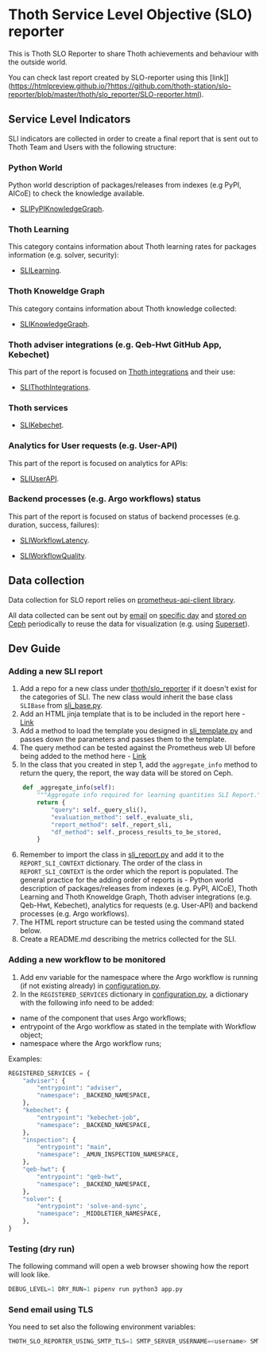 # Thoth Service Level Objective (SLO) reporter

This is Thoth SLO Reporter to share Thoth achievements and behaviour with the outside world.

You can check last report created by SLO-reporter using this [link]](https://htmlpreview.github.io/?https://github.com/thoth-station/slo-reporter/blob/master/thoth/slo_reporter/SLO-reporter.html).

## Service Level Indicators

SLI indicators are collected in order to create a final report that is sent out to Thoth Team and Users with the following structure:

### Python World

Python world description of packages/releases from indexes (e.g PyPI, AICoE) to check the knowledge available.

- [SLIPyPIKnowledgeGraph](https://github.com/thoth-station/slo-reporter/tree/master/thoth/slo_reporter/sli_python_knowledge_graph/README.md).

### Thoth Learning

This category contains information about Thoth learning rates for packages information (e.g. solver, security):

- [SLILearning](https://github.com/thoth-station/slo-reporter/tree/master/thoth/slo_reporter/sli_learning/README.md).

### Thoth Knoweldge Graph

This category contains information about Thoth knowledge collected:

- [SLIKnowledgeGraph](https://github.com/thoth-station/slo-reporter/tree/master/thoth/slo_reporter/sli_knowledge_graph/README.md).

### Thoth adviser integrations (e.g. Qeb-Hwt GitHub App, Kebechet)

This part of the report is focused on [Thoth integrations](https://github.com/thoth-station/adviser/blob/master/docs/source/integration.rst) and their use:

- [SLIThothIntegrations](https://github.com/thoth-station/slo-reporter/tree/master/thoth/slo_reporter/sli_thoth_integrations).

### Thoth services

- [SLIKebechet](https://github.com/thoth-station/slo-reporter/tree/master/thoth/slo_reporter/sli_thoth_services/README.md).

### Analytics for User requests (e.g. User-API)

This part of the report is focused on analytics for APIs:

- [SLIUserAPI](https://github.com/thoth-station/slo-reporter/tree/master/thoth/slo_reporter/sli_apis/README.md).

### Backend processes (e.g. Argo workflows) status

This part of the report is focused on status of backend processes (e.g. duration, success, failures):

- [SLIWorkflowLatency](https://github.com/thoth-station/slo-reporter/tree/master/thoth/slo_reporter/sli_backends/README.md).

- [SLIWorkflowQuality](https://github.com/thoth-station/slo-reporter/tree/master/thoth/slo_reporter/sli_backends/README.md).

## Data collection

Data collection for SLO report relies on [prometheus-api-client library](https://github.com/AICoE/prometheus-api-client-python).

All data collected can be sent out by [email](https://github.com/thoth-station/slo-reporter/blob/c55577075ff84ddf8a7a68ad604dd153d1ee53b6/app.py#L228)
on [specific day](https://github.com/thoth-station/slo-reporter/blob/c55577075ff84ddf8a7a68ad604dd153d1ee53b6/thoth/slo_reporter/configuration.py#L112)
and [stored on Ceph](https://github.com/thoth-station/slo-reporter/blob/c55577075ff84ddf8a7a68ad604dd153d1ee53b6/app.py#L129) periodically
to reuse the data for visualization (e.g. using [Superset](https://github.com/apache/incubator-superset)).

## Dev Guide

### Adding a new SLI report

1. Add a repo for a new class under [thoth/slo_reporter](https://github.com/thoth-station/slo-reporter/tree/master/thoth/slo_reporter) if it doesn't exist for the categories of SLI.
The new class would inherit the base class `SLIBase` from [sli_base.py](https://github.com/thoth-station/slo-reporter/blob/master/thoth/slo_reporter/sli_base.py).
2. Add an HTML jinja template that is to be included in the report here - [Link](https://github.com/thoth-station/slo-reporter/tree/master/thoth/slo_reporter/static/templates)
3. Add a method to load the template you designed in [sli_template.py](https://github.com/thoth-station/slo-reporter/blob/master/thoth/slo_reporter/sli_template.py) and passes down the parameters and passes them to the template.
4. The query method can be tested against the Prometheus web UI before being added to the method here - [Link](https://prometheus-dh-prod-monitoring.cloud.datahub.psi.redhat.com/graph)
5. In the class that you created in step 1, add the `aggregate_info` method to return the query, the report, the way data will be stored on Ceph.

```python
    def _aggregate_info(self):
        """Aggregate info required for learning quantities SLI Report."""
        return {
            "query": self._query_sli(),
            "evaluation_method": self._evaluate_sli,
            "report_method": self._report_sli,
            "df_method": self._process_results_to_be_stored,
        }
```

6. Remember to import the class in [sli_report.py](https://github.com/thoth-station/slo-reporter/blob/master/thoth/slo_reporter/sli_report.py) and add it to the `REPORT_SLI_CONTEXT` dictionary. The order of the class in `REPORT_SLI_CONTEXT` is the order which the report is populated. The general practice for the adding order of reports is - Python world description of packages/releases from indexes (e.g. PyPI, AICoE), Thoth Learning and Thoth Knoweldge Graph, Thoth adviser integrations (e.g. Qeb-Hwt, Kebechet), analytics for requests (e.g. User-API) and backend processes (e.g. Argo workflows).
7. The HTML report structure can be tested using the command stated below.
8. Create a README.md describing the metrics collected for the SLI.

### Adding a new workflow to be monitored

1. Add env variable for the namespace where the Argo workflow is running (if not existing already) in [configuration.py](https://github.com/thoth-station/slo-reporter/blob/master/thoth/slo_reporter/configuration.py).
2. In the ``REGISTERED_SERVICES`` dictionary in [configuration.py](https://github.com/thoth-station/slo-reporter/blob/master/thoth/slo_reporter/configuration.py),
a dictionary with the following info need to be added:

- name of the component that uses Argo workflows;
- entrypoint of the Argo workflow as stated in the template with Workflow object;
- namespace where the Argo workflow runs;

Examples:

```python
REGISTERED_SERVICES = {
    "adviser": {
        "entrypoint": "adviser",
        "namespace": _BACKEND_NAMESPACE,
    },
    "kebechet": {
        "entrypoint": "kebechet-job",
        "namespace": _BACKEND_NAMESPACE,
    },
    "inspection": {
        "entrypoint": "main",
        "namespace": _AMUN_INSPECTION_NAMESPACE,
    },
    "qeb-hwt": {
        "entrypoint": "qeb-hwt",
        "namespace": _BACKEND_NAMESPACE,
    },
    "solver": {
        "entrypoint": 'solve-and-sync',
        "namespace": _MIDDLETIER_NAMESPACE,
    },
}
```

### Testing (dry run)

The following command will open a web browser showing how the report will look like.

```python
DEBUG_LEVEL=1 DRY_RUN=1 pipenv run python3 app.py
```

### Send email using TLS

You need to set also the following environment variables:

```python
THOTH_SLO_REPORTER_USING_SMTP_TLS=1 SMTP_SERVER_USERNAME=<username> SMTP_SERVER_USERNAME=<passowrd> pipenv run python3 app.py
```
